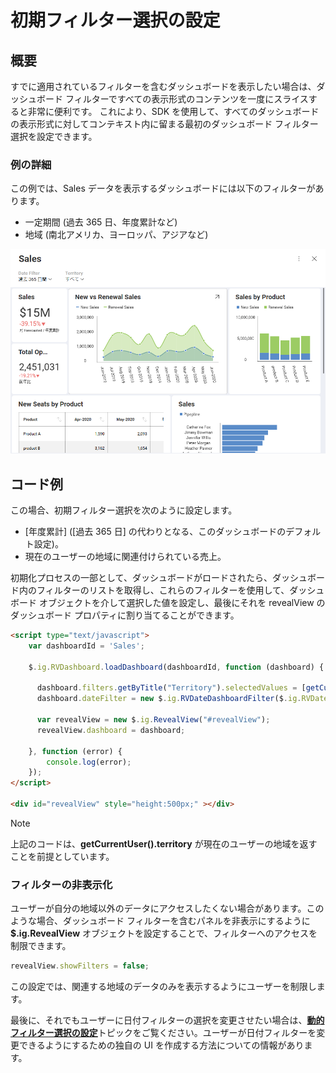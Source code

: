 # 初期フィルター選択の設定

## 概要

すでに適用されているフィルターを含むダッシュボードを表示したい場合は、ダッシュボード フィルターですべての表示形式のコンテンツを一度にスライスすると非常に便利です。
これにより、SDK を使用して、すべてのダッシュボードの表示形式に対してコンテキスト内に留まる最初のダッシュボード フィルター選択を設定できます。

### 例の詳細

この例では、Sales データを表示するダッシュボードには以下のフィルターがあります。
  - 一定期間 (過去 365 日、年度累計など)
  - 地域 (南北アメリカ、ヨーロッパ、アジアなど)

<img src="images/sales-data_example.png" alt="sales-data\_example" class="responsive-img"/>

## コード例

この場合、初期フィルター選択を次のように設定します。

  - [年度累計] ([過去 365 日] の代わりとなる、このダッシュボードのデフォルト設定)。
  - 現在のユーザーの地域に関連付けられている売上。

初期化プロセスの一部として、ダッシュボードがロードされたら、ダッシュボード内のフィルターのリストを取得し、これらのフィルターを使用して、ダッシュボード オブジェクトを介して選択した値を設定し、最後にそれを revealView のダッシュボード プロパティに割り当てることができます。

``` html
<script type="text/javascript">
    var dashboardId = 'Sales';

    $.ig.RVDashboard.loadDashboard(dashboardId, function (dashboard) {

      dashboard.filters.getByTitle("Territory").selectedValues = [getCurrentUser().territory];     
      dashboard.dateFilter = new $.ig.RVDateDashboardFilter($.ig.RVDateFilterType.YearToDate);

      var revealView = new $.ig.RevealView("#revealView");
      revealView.dashboard = dashboard;

    }, function (error) {
        console.log(error);
    });
</script>

<div id="revealView" style="height:500px;" ></div>
```

> [!NOTE]
> 上記のコードは、**getCurrentUser().territory** が現在のユーザーの地域を返すことを前提としています。

### フィルターの非表示化

ユーザーが自分の地域以外のデータにアクセスしたくない場合があります。このような場合、ダッシュボード フィルターを含むパネルを非表示にするように __$.ig.RevealView__ オブジェクトを設定することで、フィルターへのアクセスを制限できます。

``` js
revealView.showFilters = false;
```

この設定では、関連する地域のデータのみを表示するようにユーザーを制限します。

最後に、それでもユーザーに日付フィルターの選択を変更させたい場合は、[**動的フィルター選択の設定**](setting-dynamic-filters.html)トピックをご覧ください。ユーザーが日付フィルターを変更できるようにするための独自の UI を作成する方法についての情報があります。
